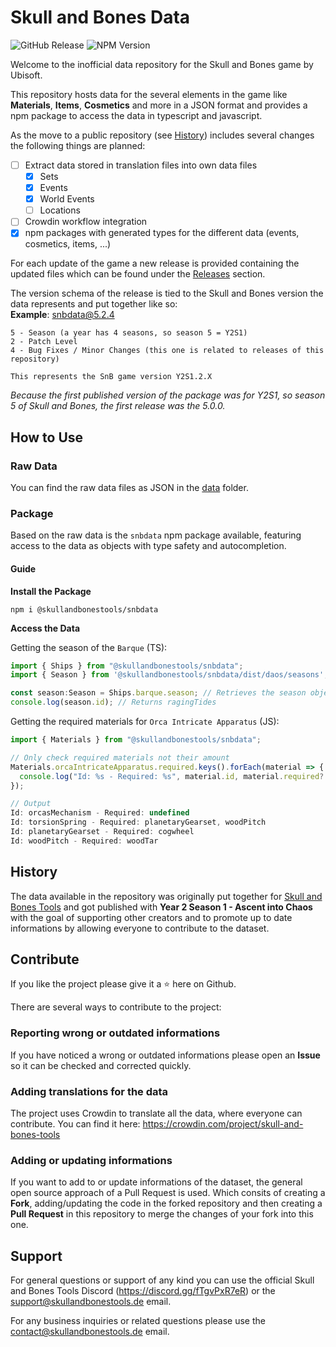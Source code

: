 # Skull and Bones Data
![GitHub Release](https://img.shields.io/github/v/release/SkullAndBonesTools/SkullAndBonesData?include_prereleases&sort=semver&display_name=release&style=for-the-badge&logo=github&labelColor=gray&color=aliceblue) ![NPM Version](https://img.shields.io/npm/v/%40skullandbonestools%2Fsnbdata?style=for-the-badge&logo=npm&color=%23c60000)

Welcome to the inofficial data repository for the Skull and Bones game by Ubisoft.

This repository hosts data for the several elements in the game like **Materials**, **Items**, **Cosmetics** and more in a JSON format and provides a npm package to access the data in typescript and javascript.

As the move to a public repository (see [History](#history)) includes several changes the following things are planned:
- [ ] Extract data stored in translation files into own data files
  - [x] Sets
  - [x] Events
  - [x] World Events
  - [ ] Locations
- [ ] Crowdin workflow integration
- [x] npm packages with generated types for the different data (events, cosmetics, items, ...)

For each update of the game a new release is provided containing the updated files which can be found under the [Releases](https://github.com/SkullAndBonesTools/SkullAndBonesData/releases) section.

The version schema of the release is tied to the Skull and Bones version the data represents and put together like so:\
**Example**: snbdata@5.2.4
```
5 - Season (a year has 4 seasons, so season 5 = Y2S1)
2 - Patch Level
4 - Bug Fixes / Minor Changes (this one is related to releases of this repository)

This represents the SnB game version Y2S1.2.X
```

*Because the first published version of the package was for Y2S1, so season 5 of Skull and Bones, the first release was the 5.0.0.*

## How to Use
### Raw Data
You can find the raw data files as JSON in the [data](https://github.com/SkullAndBonesTools/SkullAndBonesData/tree/master/data) folder.

### Package
Based on the raw data is the `snbdata` npm package available, featuring access to the data as objects with type safety and autocompletion.

#### Guide
**Install the Package**
```
npm i @skullandbonestools/snbdata
```

**Access the Data**

Getting the season of the `Barque` (TS):
```typescript
import { Ships } from "@skullandbonestools/snbdata";
import { Season } from '@skullandbonestools/snbdata/dist/daos/seasons';

const season:Season = Ships.barque.season; // Retrieves the season object for the barque
console.log(season.id); // Returns ragingTides
```

Getting the required materials for `Orca Intricate Apparatus` (JS):
```javascript
import { Materials } from "@skullandbonestools/snbdata";

// Only check required materials not their amount
Materials.orcaIntricateApparatus.required.keys().forEach(material => {
  console.log("Id: %s - Required: %s", material.id, material.required?.keys().map((m) => m.id).toArray().join(", "));
});

// Output
Id: orcasMechanism - Required: undefined
Id: torsionSpring - Required: planetaryGearset, woodPitch
Id: planetaryGearset - Required: cogwheel
Id: woodPitch - Required: woodTar
```

## History
The data available in the repository was originally put together for [Skull and Bones Tools](https://skullandbonestools.de) and got published with **Year 2 Season 1 - Ascent into Chaos** with the goal of supporting other creators and to promote up to date informations by allowing everyone to contribute to the dataset. 

## Contribute
If you like the project please give it a ⭐ here on Github.

There are several ways to contribute to the project:

### Reporting wrong or outdated informations
If you have noticed a wrong or outdated informations please open an **Issue** so it can be checked and corrected quickly.

### Adding translations for the data
The project uses Crowdin to translate all the data, where everyone can contribute.
You can find it here: https://crowdin.com/project/skull-and-bones-tools

### Adding or updating informations
If you want to add to or update informations of the dataset, the general open source approach of a Pull Request is used.
Which consits of creating a **Fork**, adding/updating the code in the forked repository and then creating a **Pull Request** in this repository to merge the changes of your fork into this one.


## Support
For general questions or support of any kind you can use the official Skull and Bones Tools Discord (https://discord.gg/fTgvPxR7eR) or the support@skullandbonestools.de email.

For any business inquiries or related questions please use the contact@skullandbonestools.de email.